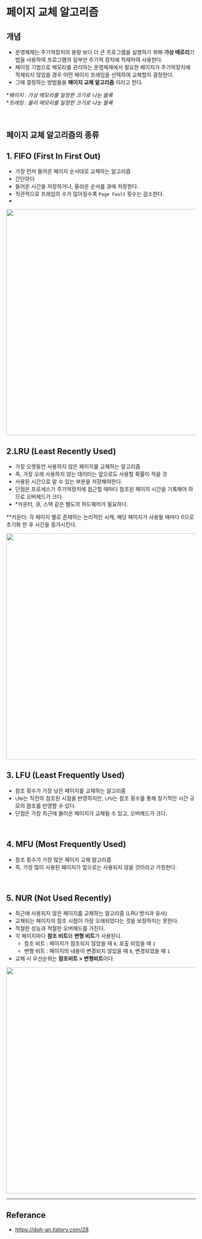# 페이지 교체 알고리즘

## 개념

- 운영체제는 주기억장치의 용량 보다 더 큰 프로그램을 실행하기 위해 **가상 메로리**기법을 사용하여 프로그램의 일부만 주기억 장치에 적재하여 사용한다.
- 페이징 기법으로 메모리를 관리하는 운영체제에서 필요한 페이지가 주기억장치에 적재되지 않았을 경우 어떤 페이지 프레임을 선택하여 교체할지 결정한다.
- 그때 결정하는 방법들을 **페이지 교체 알고리즘** 이라고 한다.

\**페이지 : 가상 메모리를 일정한 크기로 나눈 블록* </br>
\**프레임 : 물리 메모리를 일정한 크기로 나눈 블록*

</br>

## 페이지 교체 알고리즘의 종류

## 1. FIFO (First In First Out)
- 가장 먼저 들어온 페이지 순서대로 교체하는 알고리즘
- 간단하다
- 들어온 시간을 저장하거나, 올라온 순서를 큐에 저장한다.
- 직관적으로 프레임의 수가 많아질수록 `Page Fault` 횟수는 감소한다.
- 
<img width="600" src="https://img1.daumcdn.net/thumb/R1280x0/?scode=mtistory2&fname=https%3A%2F%2Fblog.kakaocdn.net%2Fdn%2FU5nSm%2Fbtq9PUpYAl8%2FWtyueVDWhp6E2nLGbNHYWK%2Fimg.png">

</br>

## 2.LRU (Least Recently Used)
- 가장 오랫동안 사용하지 않은 페이지를 교체하는 알고리즘
- 즉, 가장 오래 사용하지 않는 데이터는 앞으로도 사용할 확률이 적을 것
- 사용된 시간으로 알 수 있는 부분을 저장해야한다.
- 단점은 프로세스가 주기억장치에 접근할 때마다 참조된 페이지 시간을 기록해야 하므로 오버헤드가 크다.
- *카운터, 큐, 스택 같은 별도의 하드웨어가 필요하다.

\**카운터: 각 페이지 별로 존재하는 논리적인 시계, 해당 페이지가 사용될 때마다 0으로 초기화 한 후 시간을 증가시킨다.

<img width="600" src="https://img1.daumcdn.net/thumb/R1280x0/?scode=mtistory2&fname=https%3A%2F%2Fblog.kakaocdn.net%2Fdn%2Fb1csvE%2Fbtq9IZlYnx0%2FwbSZzZfsBkbmQ80nnf9LdK%2Fimg.png">

</br>

## 3. LFU (Least Frequently Used)
- 참조 횟수가 가장 낮은 페이지를 교체하는 알고리즘
- `LRU`는 직전의 참조된 시점을 반영하지만, `LFU`는 참조 횟수를 통해 장기적인 시간 규모의 참조를 반영할 수 있다.
- 단점은 가장 최근에 불러온 페이지가 교체될 수 있고, 오버헤드가 크다.

</br>

## 4. MFU (Most Frequently Used)
- 참조 횟수가 가장 많은 페이지 교체 알고리즘
- 즉, 가장 많이 사용된 페이지가 앞으로는 사용되지 않을 것이라고 가정한다.

</br>

## 5. NUR (Not Used Recently)
- 최근에 사용되지 않은 페이지를 교체하는 알고리즘 (LRU 방식과 유사)
- 교체되는 페이지의 참조 시점이 가장 오래되었다는 것을 보장하지는 못한다.
- 적절한 성능과 적절한 오버헤드를 가진다.
- 각 페이지마다 **참조 비트**와 **변형 비트**가 사용된다.
  - 참조 비트 : 페이지가 참조되지 않았을 때 `0`, 호출 되었을 때 `1`
  - 변형 비트 : 페이지의 내용이 변경되지 않았을 때 `0`, 변경되었을 때 `1`
- 교체 시 우선순위는 **참조비트 > 변형비트**이다.

<img width="600" src="https://img1.daumcdn.net/thumb/R1280x0/?scode=mtistory2&fname=https%3A%2F%2Fblog.kakaocdn.net%2Fdn%2FqfdHU%2Fbtq9PTLnM9o%2F7Xg5UGO0UYs3qeXjJwTiW1%2Fimg.png">

</br>

---

## Referance
- https://doh-an.tistory.com/28



